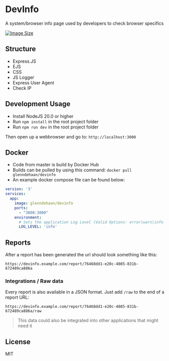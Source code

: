 # DevInfo

A system/browser info page used by developers to check browser specifics

[![Image Size](https://img.shields.io/docker/image-size/glenndehaan/devinfo)](https://hub.docker.com/r/glenndehaan/devinfo)

## Structure
* Express.JS
* EJS
* CSS
* JS Logger
* Express User Agent
* Check IP

## Development Usage
- Install NodeJS 20.0 or higher
- Run `npm install` in the root project folder
- Run `npm run dev` in the root project folder

Then open up a webbrowser and go to: `http://localhost:3000`

## Docker

- Code from master is build by Docker Hub
- Builds can be pulled by using this command: `docker pull glenndehaan/devinfo`
- An example docker compose file can be found below:

```yaml
version: '3'
services:
  app:
    image: glenndehaan/devinfo
    ports:
      - "3000:3000"
    environment:
      # Sets the application Log Level (Valid Options: error|warn|info|debug|trace)
      LOG_LEVEL: 'info'
```

## Reports
After a report has been generated the url should look something like this:
```
https://devinfo.example.com/report/76468dd1-e20c-4085-831b-672489ca886a
```

### Integrations / Raw data
Every report is also available in a JSON format. Just add `/raw` to the end of a report URL:
```
https://devinfo.example.com/report/76468dd1-e20c-4085-831b-672489ca886a/raw
```

> This data could also be integrated into other applications that might need it

## License

MIT
